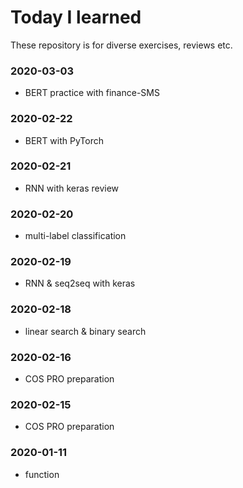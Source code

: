 # Today I learned
These repository is for diverse exercises, reviews etc.

### 2020-03-03
- BERT practice with finance-SMS

### 2020-02-22
- BERT with PyTorch

### 2020-02-21
- RNN with keras review

### 2020-02-20
- multi-label classification

### 2020-02-19
- RNN & seq2seq with keras

### 2020-02-18
- linear search & binary search

### 2020-02-16
- COS PRO preparation

### 2020-02-15
- COS PRO preparation

### 2020-01-11
- function
